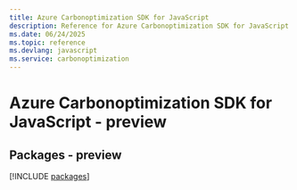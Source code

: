 ```yaml
---
title: Azure Carbonoptimization SDK for JavaScript
description: Reference for Azure Carbonoptimization SDK for JavaScript
ms.date: 06/24/2025
ms.topic: reference
ms.devlang: javascript
ms.service: carbonoptimization
---
```

# Azure Carbonoptimization SDK for JavaScript - preview
## Packages - preview
[!INCLUDE [packages](carbonoptimization-index.md)]